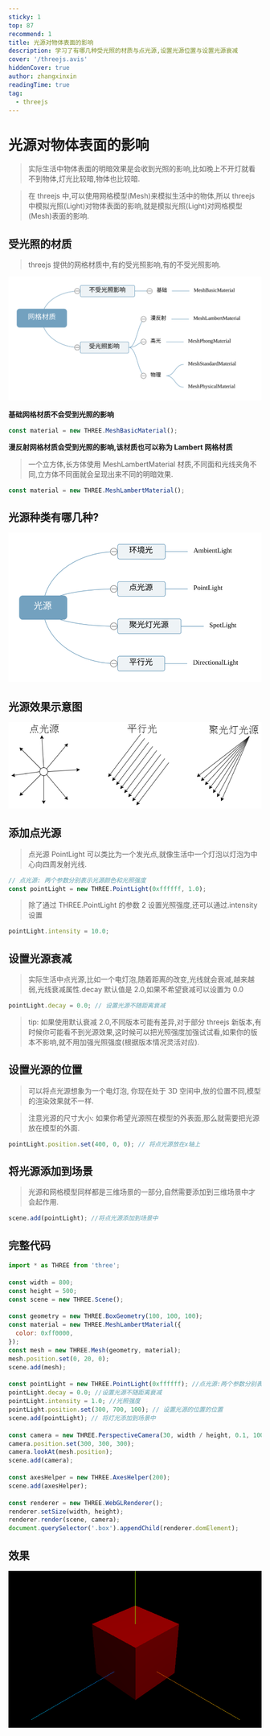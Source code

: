 ```yaml
---
sticky: 1
top: 87
recommend: 1
title: 光源对物体表面的影响
description: 学习了有哪几种受光照的材质与点光源,设置光源位置与设置光源衰减
cover: '/threejs.avis'
hiddenCover: true
author: zhangxinxin
readingTime: true
tag:
  - threejs
---
```


# 光源对物体表面的影响

> 实际生活中物体表面的明暗效果是会收到光照的影响,比如晚上不开灯就看不到物体,灯光比较暗,物体也比较暗.

> 在 threejs 中,可以使用网格模型(Mesh)来模拟生活中的物体,所以 threejs 中模拟光照(Light)对物体表面的影响,就是模拟光照(Light)对网格模型(Mesh)表面的影响.

## 受光照的材质

> threejs 提供的网格材质中,有的受光照影响,有的不受光照影响.

![](../../public/threejs/网格材质.svg)

**基础网格材质不会受到光照的影响**

```js
const material = new THREE.MeshBasicMaterial();
```

**漫反射网格材质会受到光照的影响,该材质也可以称为 Lambert 网格材质**

> 一个立方体,长方体使用 MeshLambertMaterial 材质,不同面和光线夹角不同,立方体不同面就会呈现出来不同的明暗效果.

```js
const material = new THREE.MeshLambertMaterial();
```

## 光源种类有哪几种?

![](../../public/threejs/光源.svg)

## 光源效果示意图

![](../../public/threejs/光源示意图.png)

## 添加点光源

> 点光源 PointLight 可以类比为一个发光点,就像生活中一个灯泡以灯泡为中心向四周发射光线.

```js
// 点光源: 两个参数分别表示光源颜色和光照强度
const pointLight = new THREE.PointLight(0xffffff, 1.0);
```

> 除了通过 THREE.PointLight 的参数 2 设置光照强度,还可以通过.intensity 设置

```js
pointLight.intensity = 10.0;
```

## 设置光源衰减

> 实际生活中点光源,比如一个电灯泡,随着距离的改变,光线就会衰减,越来越弱,光线衰减属性.decay 默认值是 2.0,如果不希望衰减可以设置为 0.0

```js
pointLight.decay = 0.0; // 设置光源不随距离衰减
```

> tip: 如果使用默认衰减 2.0,不同版本可能有差异,对于部分 threejs 新版本,有时候你可能看不到光源效果,这时候可以把光照强度加强试试看,如果你的版本不影响,就不用加强光照强度(根据版本情况灵活对应).

## 设置光源的位置

> 可以将点光源想象为一个电灯泡, 你现在处于 3D 空间中,放的位置不同,模型的渲染效果就不一样.

> 注意光源的尺寸大小: 如果你希望光源照在模型的外表面,那么就需要把光源放在模型的外面.

```js
pointLight.position.set(400, 0, 0); // 将点光源放在x轴上
```

## 将光源添加到场景

> 光源和网格模型同样都是三维场景的一部分,自然需要添加到三维场景中才会起作用.

```js
scene.add(pointLight); //将点光源添加到场景中
```

## 完整代码

```js
import * as THREE from 'three';

const width = 800;
const height = 500;
const scene = new THREE.Scene();

const geometry = new THREE.BoxGeometry(100, 100, 100);
const material = new THREE.MeshLambertMaterial({
  color: 0xff0000,
});
const mesh = new THREE.Mesh(geometry, material);
mesh.position.set(0, 20, 0);
scene.add(mesh);

const pointLight = new THREE.PointLight(0xffffff); //点光源:两个参数分别表示光源颜色和光照强度
pointLight.decay = 0.0; //设置光源不随距离衰减
pointLight.intensity = 1.0; //光照强度
pointLight.position.set(300, 700, 100); // 设置光源的位置的位置
scene.add(pointLight); // 将灯光添加到场景中

const camera = new THREE.PerspectiveCamera(30, width / height, 0.1, 1000);
camera.position.set(300, 300, 300);
camera.lookAt(mesh.position);
scene.add(camera);

const axesHelper = new THREE.AxesHelper(200);
scene.add(axesHelper);

const renderer = new THREE.WebGLRenderer();
renderer.setSize(width, height);
renderer.render(scene, camera);
document.querySelector('.box').appendChild(renderer.domElement);
```

## 效果

![](../../public/threejs/点光源.png)
